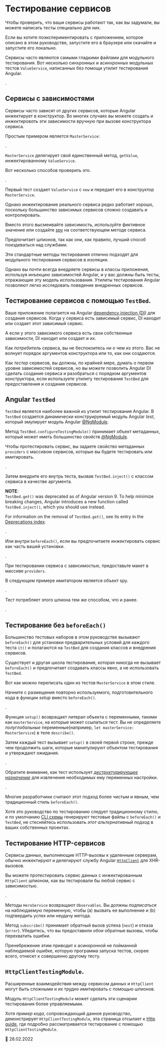 # Тестирование сервисов

Чтобы проверить, что ваши сервисы работают так, как вы задумали, вы можете написать тесты специально для них.

<div class="alert is-helpful">

Если вы хотите поэкспериментировать с приложением, которое описано в этом руководстве, <live-example name="testing" noDownload>запустите его в браузере</live-example> или <live-example name="testing" downloadOnly>скачайте и запустите его локально</live-example>.

</div>

Сервисы часто являются самыми гладкими файлами для модульного тестирования. Вот несколько синхронных и асинхронных модульных тестов `ValueService`, написанных без помощи утилит тестирования Angular.

<code-example header="app/demo/demo.spec.ts" path="testing/src/app/demo/demo.spec.ts" region="ValueService"></code-example>.

<a id="services-with-dependencies"></a>

## Сервисы с зависимостями

Сервисы часто зависят от других сервисов, которые Angular инжектирует в конструктор. Во многих случаях вы можете создать и _инжектировать_ эти зависимости вручную при вызове конструктора сервиса.

Простым примером является `MasterService`:

<code-example header="app/demo/demo.ts" path="testing/src/app/demo/demo.ts" region="MasterService"></code-example>.

`MasterService` делегирует свой единственный метод, `getValue`, инжектированному `ValueService`.

Вот несколько способов проверить это.

<code-example header="app/demo/demo.spec.ts" path="testing/src/app/demo/demo.spec.ts" region="MasterService"></code-example>.

Первый тест создает `ValueService` с `new` и передает его в конструктор `MasterService`.

Однако инжектирование реального сервиса редко работает хорошо, поскольку большинство зависимых сервисов сложно создавать и контролировать.

Вместо этого высмеивайте зависимость, используйте фиктивное значение или создайте [spy](https://jasmine.github.io/tutorials/your_first_suite#section-Spies) на соответствующем методе сервиса.

<div class="alert is-helpful">

Предпочитает шпионов, так как они, как правило, лучший способ поиздеваться над службами.

</div>

Эти стандартные методы тестирования отлично подходят для модульного тестирования сервисов в изоляции.

Однако вы почти всегда внедряете сервисы в классы приложения, используя инъекцию зависимостей Angular, и у вас должны быть тесты, отражающие эту модель использования. Утилиты тестирования Angular позволяют легко исследовать поведение внедренных сервисов.

## Тестирование сервисов с помощью `TestBed`.

Ваше приложение полагается на Angular [dependency injection (DI)](guide/dependency-injection) для создания сервисов. Когда у сервиса есть зависимый сервис, DI находит или создает этот зависимый сервис.

А если у этого зависимого сервиса есть свои собственные зависимости, DI находит или создает и их.

Как _потребитель_ сервиса, вы не беспокоитесь ни о чем из этого. Вас не волнует порядок аргументов конструктора или то, как они создаются.

Как _тестер_ сервисов, вы должны, по крайней мере, думать о первом уровне зависимостей сервисов, но вы _можете_ позволить Angular DI сделать создание сервиса и разобраться с порядком аргументов конструктора, если используете утилиту тестирования `TestBed` для предоставления и создания сервисов.

<a id="testbed"></a>

## Angular `TestBed`

`TestBed` является наиболее важной из утилит тестирования Angular. В `TestBed` создается динамически конструируемый модуль Angular _test_, который эмулирует модуль Angular [@NgModule](guide/ngmodules).

Метод `TestBed.configureTestingModule()` принимает объект метаданных, который может иметь большинство свойств [@NgModule](guide/ngmodules).

Чтобы протестировать сервис, вы задаете свойство метаданных `providers` с массивом сервисов, которые вы будете тестировать или имитировать.

<code-example header="app/demo/demo.testbed.spec.ts (provide ValueService in beforeEach)" path="testing/src/app/demo/demo.testbed.spec.ts" region="value-service-before-each"></code-example>.

Затем внедрите его внутрь теста, вызвав `TestBed.inject()` с классом сервиса в качестве аргумента.

<div class="alert is-helpful">

**NOTE**: <br /> `TestBed.get()` was deprecated as of Angular version 9.
To help minimize breaking changes, Angular introduces a new function called `TestBed.inject()`, which you should use instead.

For information on the removal of `TestBed.get()`, see its entry in the [Deprecations index](guide/deprecations#index).

</div>

<code-example path="testing/src/app/demo/demo.testbed.spec.ts" region="value-service-inject-it"></code-example>.

Или внутри `beforeEach()`, если вы предпочитаете инжектировать сервис как часть вашей установки.

<code-example path="testing/src/app/demo/demo.testbed.spec.ts" region="value-service-inject-before-each"> </code-example>.

При тестировании сервиса с зависимостью, предоставьте макет в массиве `providers`.

В следующем примере имитатором является объект spy.

<code-example path="testing/src/app/demo/demo.testbed.spec.ts" region="master-service-before-each"></code-example>.

Тест потребляет этого шпиона тем же способом, что и ранее.

<code-example path="testing/src/app/demo/demo.testbed.spec.ts" region="master-service-it"></code-example>.

<a id="no-before-each"></a>

## Тестирование без `beforeEach()`

Большинство тестовых наборов в этом руководстве вызывают `beforeEach()` для установки предварительных условий для каждого теста `it()` и полагаются на `TestBed` для создания классов и внедрения сервисов.

Существует и другая школа тестирования, которая никогда не вызывает `beforeEach()` и предпочитает создавать классы явно, а не использовать `TestBed`.

Вот как можно переписать один из тестов `MasterService` в этом стиле.

Начните с размещения повторно используемого, подготовительного кода в функции _setup_ вместо `beforeEach()`.

<code-example header="app/demo/demo.spec.ts (setup)" path="testing/src/app/demo/demo.spec.ts" region="no-before-each-setup"></code-example>.

Функция `setup()` возвращает литерал объекта с переменными, такими как `masterService`, на которые может ссылаться тест. Вы не определяете _полуглобальные_ переменные\(например, `let masterService: MasterService`\) в теле `describe()`.

Затем каждый тест вызывает `setup()` в своей первой строке, прежде чем продолжить шаги, которые манипулируют объектом тестирования и утверждают ожидания.

<code-example path="testing/src/app/demo/demo.spec.ts" region="no-before-each-test"></code-example>.

Обратите внимание, как тест использует [_деструктурирующее назначение_](https://developer.mozilla.org/docs/Web/JavaScript/Reference/Operators/Destructuring_assignment) для извлечения необходимых ему переменных настройки.

<code-example path="testing/src/app/demo/demo.spec.ts" region="no-before-each-setup-call"></code-example>.

Многие разработчики считают этот подход более чистым и явным, чем традиционный стиль `beforeEach()`.

Хотя это руководство по тестированию следует традиционному стилю, и по умолчанию [CLI схемы](https://github.com/angular/angular-cli) генерируют тестовые файлы с `beforeEach()` и `TestBed`, не стесняйтесь использовать _этот альтернативный подход_ в ваших собственных проектах.

## Тестирование HTTP-сервисов

Сервисы данных, выполняющие HTTP-вызовы к удаленным серверам, обычно инжектируют и делегируют службу Angular [`HttpClient`](guide/http) для XHR-вызовов.

Вы можете протестировать сервис данных с инжектированным `HttpClient` шпионом, как вы тестировали бы любой сервис с зависимостью.

<code-example header="app/model/hero.service.spec.ts (тесты со шпионами)" path="testing/src/app/model/hero.service.spec.ts" region="test-with-spies"></code-example>.

<div class="alert is-important">

Методы `HeroService` возвращают `Observables`. Вы должны _подписаться_ на наблюдаемую переменную, чтобы \(a\) вызвать ее выполнение и \(b\) подтвердить успех или неудачу метода.

Метод `subscribe()` принимает обратный вызов успеха \(`next`\) и отказа \(`error`\). Убедитесь, что вы предоставили _обои_ обратные вызовы, чтобы перехватить ошибки.

Пренебрежение этим приводит к асинхронной не пойманной наблюдаемой ошибке, которую программа запуска тестов, скорее всего, отнесет к совершенно другому тесту.

</div>

## `HttpClientTestingModule`.

Расширенные взаимодействия между сервисом данных и `HttpClient` могут быть сложными и их трудно имитировать с помощью шпионов.

Модуль `HttpClientTestingModule` может сделать эти сценарии тестирования более управляемыми.

Хотя _пример кода_, сопровождающий данное руководство, демонстрирует `HttpClientTestingModule`, эта страница отсылает к [Http guide](guide/http#testing-http-requests), где подробно рассматривается тестирование с помощью `HttpClientTestingModule`.

<!-- links -->

<!-- external links -->

<!-- end links -->

:date: 28.02.2022
